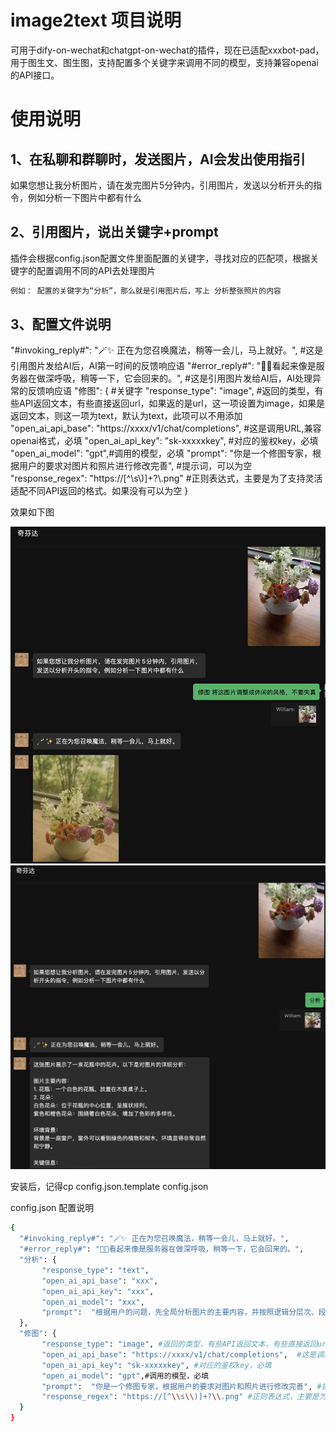 # image2text 项目说明
可用于dify-on-wechat和chatgpt-on-wechat的插件，现在已适配xxxbot-pad，用于图生文、图生图，支持配置多个关键字来调用不同的模型，支持兼容openai的API接口。

# 使用说明

## 1、在私聊和群聊时，发送图片，AI会发出使用指引

如果您想让我分析图片，请在发完图片5分钟内，引用图片，发送以分析开头的指令，例如分析一下图片中都有什么

## 2、引用图片，说出关键字+prompt

插件会根据config.json配置文件里面配置的关键字，寻找对应的匹配项，根据关键字的配置调用不同的API去处理图片

```bash
例如： 配置的关键字为“分析”，那么就是引用图片后，写上 分析整张照片的内容

```
## 3、配置文件说明


  "#invoking_reply#": "🪄✨ 正在为您召唤魔法，稍等一会儿，马上就好。",    #这是引用图片发给AI后，AI第一时间的反馈响应语
  "#error_reply#": "😮‍💨看起来像是服务器在做深呼吸，稍等一下，它会回来的。",  #这是引用图片发给AI后，AI处理异常的反馈响应语
  "修图": {   #关键字
       "response_type": "image", #返回的类型，有些API返回文本，有些直接返回url，如果返的是url，这一项设置为image，如果是返回文本，则这一项为text，默认为text，此项可以不用添加
       "open_ai_api_base": "https://xxxx/v1/chat/completions",  #这是调用URL,兼容openai格式，必填
       "open_ai_api_key": "sk-xxxxxkey", #对应的鉴权key，必填
       "open_ai_model": "gpt",#调用的模型，必填
       "prompt":  "你是一个修图专家，根据用户的要求对图片和照片进行修改完善", #提示词，可以为空
       "response_regex": "https://[^\\s\\)]+?\\.png" #正则表达式，主要是为了支持灵活适配不同API返回的格式。如果没有可以为空
  }





效果如下图
<div align="center">
<img width="700" src="./docs/1746884536159.jpg">
</div>

<div align="center">
<img width="700" src="./docs/1746884745287.jpg">
</div>


安装后，记得cp config.json.template config.json

config.json 配置说明

```bash
{
  "#invoking_reply#": "🪄✨ 正在为您召唤魔法，稍等一会儿，马上就好。",
  "#error_reply#": "😮‍💨看起来像是服务器在做深呼吸，稍等一下，它会回来的。",
  "分析": {
       "response_type": "text",
       "open_ai_api_base": "xxx",
       "open_ai_api_key": "xxx",
       "open_ai_model": "xxx",
       "prompt":  "根据用户的问题，先全局分析图片的主要内容，并按照逻辑分层次、段落，提炼出图片中与用户问题相关的信息、关键要点"
  },
  "修图": {
       "response_type": "image", #返回的类型，有些API返回文本，有些直接返回url，如果返的是url，这一项设置为image，如果是返回文本，则这一项为text，默认为text，此项可以不用添加
       "open_ai_api_base": "https://xxxx/v1/chat/completions",  #这是调用URL,兼容openai格式，必填
       "open_ai_api_key": "sk-xxxxxkey", #对应的鉴权key，必填
       "open_ai_model": "gpt",#调用的模型，必填
       "prompt":  "你是一个修图专家，根据用户的要求对图片和照片进行修改完善", #提示词，可以为空
       "response_regex": "https://[^\\s\\)]+?\\.png" #正则表达式，主要是为了支持灵活适配不同API返回的格式。如果没有可以为空    
  }
}

```

